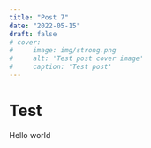 ```yaml
---
title: "Post 7"
date: "2022-05-15"
draft: false
# cover:
#     image: img/strong.png
#     alt: 'Test post cover image'
#     caption: 'Test post'
---
```


# Test

Hello world
